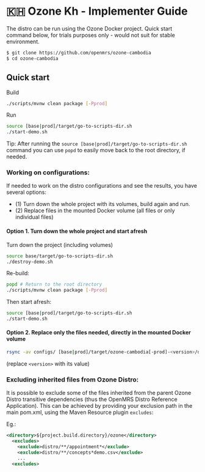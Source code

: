 # 🇰🇭 Ozone Kh - Implementer Guide

The distro can be run using the Ozone Docker project. Quick start command below, for trials purposes only - would not suit for stable environment.

```bash
$ git clone https://github.com/openmrs/ozone-cambodia
$ cd ozone-cambodia
```

## Quick start

Build

```bash
./scripts/mvnw clean package [-Pprod]
```

Run

```bash
source [base|prod]/target/go-to-scripts-dir.sh
./start-demo.sh
```

Tip: After running the `source [base|prod]/target/go-to-scripts-dir.sh` command you can use `popd` to easily move back to the root directory, if needed.

### Working on configurations:

If needed to work on the distro configurations and see the results, you have several options:

- (1) Turn down the whole project with its volumes, build again and run.
- (2) Replace files in the mounted Docker volume (all files or only individual files)

#### Option 1. Turn down the whole project and start afresh

Turn down the project (including volumes)

```bash
source base/target/go-to-scripts-dir.sh
./destroy-demo.sh
```

Re-build:

```bash
popd # Return to the root directory
./scripts/mvnw clean package [-Pprod]
```

Then start afresh:

```bash
source [base|prod]/target/go-to-scripts-dir.sh
./start-demo.sh
```

#### Option 2. Replace only the files needed, directly in the mounted Docker volume

```bash
rsync -av configs/ [base|prod]/target/ozone-cambodia[-prod]-<version>/distro/configs
```

(replace `<version>` with its value)

### Excluding inherited files from Ozone Distro:

It is possible to exclude some of the files inherited from the parent Ozone Distro transitive dependencies (thus the OpenMRS Distro Reference Application).
This can be achieved by providing your exclusion path in the main pom.xml, using the Maven Resource plugin `excludes`:

Eg.:

```xml
<directory>${project.build.directory}/ozone</directory>
  <excludes>
    <exclude>distro/**/appointment*</exclude>
    <exclude>distro/**/concepts*demo.csv</exclude>
    ...
  <excludes>
```
